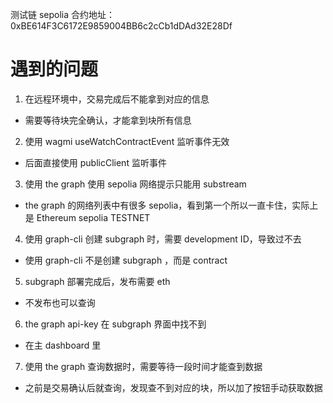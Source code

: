测试链 sepolia
合约地址： 0xBE614F3C6172E9859004BB6c2cCb1dDAd32E28Df

# 遇到的问题

1. 在远程环境中，交易完成后不能拿到对应的信息

- 需要等待块完全确认，才能拿到块所有信息

2. 使用 wagmi useWatchContractEvent 监听事件无效

- 后面直接使用 publicClient 监听事件

3. 使用 the graph 使用 sepolia 网络提示只能用 substream

- the graph 的网络列表中有很多 sepolia，看到第一个所以一直卡住，实际上是 Ethereum sepolia TESTNET

4. 使用 graph-cli 创建 subgraph 时，需要 development ID，导致过不去

- 使用 graph-cli 不是创建 subgraph ，而是 contract

5. subgraph 部署完成后，发布需要 eth

- 不发布也可以查询

6. the graph api-key 在 subgraph 界面中找不到

- 在主 dashboard 里

7. 使用 the graph 查询数据时，需要等待一段时间才能查到数据

- 之前是交易确认后就查询，发现查不到对应的块，所以加了按钮手动获取数据
